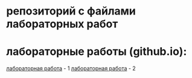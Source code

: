 # репозиторий с файлами лабораторных работ

# лабораторные работы (github.io):

[лабораторная работа](lab1.md) - 1
[лабораторная работа](lab1.md) - 2
